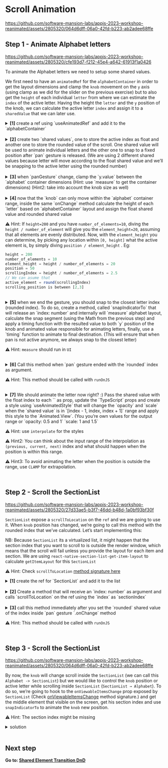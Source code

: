 # Scroll Animation

https://github.com/software-mansion-labs/appjs-2023-workshop-reanimated/assets/2805320/064d6dff-06a0-42fd-b223-ab2adee68ffe

## Step 1 - Animate Alphabet letters

https://github.com/software-mansion-labs/appjs-2023-workshop-reanimated/assets/2805320/cfe193d7-f212-45e4-a642-61913f1a0426

To animate the Alphabet letters we need to setup some shared values.

We first need to have an `animatedRef` for the `alphabetContainer` in order to get the layout dimensions and clamp the `knob` movement on the `y` axis (using clamp as we did for the slider on the previous exercise) but to also get the `height` of each individual `letter` from where we can estimate the `index` of the active letter. Having the height the `letter` and the `y` position of the knob, we can calculate the active letter `index` and assign it to a `sharedValue` that we can later use.

<details>
<summary>
  <b>[1]</b> create a ref using `useAnimatedRef` and add it to the `alphabetContainer`
</summary>

```jsx
const alphabetRef = useAnimatedRef<View>()
```

</details>
<br/>
<details>
<summary>
  <b>[2]</b> create two `shared values`, one to store the active index as float and another one to store the rounded value of the scroll. One shared value will be used to animate individual letters and the other one to snap to a fixed position after `pan` gesture is released. (We are using 2 different shared values because letter will move according to the float shared value and we’ll be snapping to the active letter using the rounded number)
</summary>

```jsx
// float value (used for animation)
const scrollableIndex = useSharedValue(0)
// rounded value (used to snap to position)
const activeScrollIndex = useSharedValue(0)
```

</details>
<br/>
<details>
<summary>
  <b>[3]</b> when `panGesture` change, clamp the `y.value` between the `alphabet` container dimensions  (Hint: use `measure` to get the container dimensions) (Hint2: take into account the knob size as well)
</summary>

```jsx
const alphabetLayout = measure(alphabetRef)
if (!alphabetLayout) {
  return
}
y.value = clamp(
  (y.value += ev.changeY),
  alphabetLayout.y, // take into account the knob size
  alphabetLayout.height - layout.knobSize,
)
```

</details>
<br/>
<details>
<summary>
  <b>[4]</b> now that the `knob` can only move within the `alphabet` container range, inside the same `onChange` method calculate the height of each `letter` based on `alphabetContainer` layout and assign the float shared value and rounded shared value

⚠️ Hint: If `height=200` and you have `number_of_elements=10`, diving the `height / number_of_element` will give you the `element_height=20`, assuming that all elements are evenly distributed. Now, with the `element_height` you can determine, by picking any location within `[0, height]` what the active element is, by simply diving `position / element_height` . Eg:

```jsx
height = 200
number_of_elements = 10
element_height = height / number_of_elements = 20
position = 50
scrollingIndex = height / number_of_elements = 2.5
// We can asume that
active_element = round(scrollingIndex)
scrolling_position is between [2,3]
```

</summary>

```jsx
// This is snapTo by the same interval. This will snap to the nearest
// letter based on the knob position.
const snapBy = (alphabetLayout.height - layout.knobSize) / (alphabet.length - 1)

scrollableIndex.value = y.value / snapBy
const snapToIndex = Math.round(scrollableIndex.value)

// Ensure that we don't trigger scroll to the same index.
if (snapToIndex === activeScrollIndex.value) {
  return
}

// This is to avoid triggering scrolling to the same index.
activeScrollIndex.value = snapToIndex
```

</details>
<br/>
<details>
<summary>
  <b>[5]</b> when we end the gesture, you should snap to the closest letter index (rounded index). To do so, create a method, called `snapIndicatorTo` that will release an `index: number` and internally will `measure` alphabet layout, calculate the snap segment (using the Math from the previous step) and apply a timing function with the resulted value to both `y` position of the knob and animated value responsible for animating letters, finally, use a `timing` function to animate to final destination. (This will ensure that when pan is not active anymore, we always snap to the closest letter)

⚠️ Hint: `measure` should run in `UI`

</summary>

```jsx
const snapIndicatorTo = (index: number) => {
  runOnUI(() => {
    'worklet'

    if (scrollableIndex.value === index || isInteracting.value) {
      return
    }

    const alphabetLayout = measure(alphabetRef)
    if (!alphabetLayout) {
      return
    }
    const snapBy =
      (alphabetLayout.height - layout.knobSize) / (alphabet.length - 1)
    const snapTo = index * snapBy
    y.value = withTiming(snapTo)
    scrollableIndex.value = withTiming(index)
  })()
}
```

</details>
<br/>
<details>
<summary>
  <b>[6]</b> Call this method when `pan` gesture ended with the `rounded` index as argument.

⚠️ Hint: This method should be called with `runOnJS`

</summary>

```jsx
.onEnd(() => {
  runOnJS(snapIndicatorTo)(activeScrollIndex.value)
})
```

</details>
<br/>
<details>
<summary>
  <b>[7]</b> We should animate the letter now right? :) Pass the shared value with the float index to each `<AlphabetLetter />` as prop, update the `TypeScript` props and create a style using `useAnimatedStyle` that will change the `opacity` and `scale` when the `shared value` is in `[index - 1, index, index + 1]` range and apply this style to the `Animated.View`. (You you’re own values for the output range or `opacity: 0.5 and 1` `scale: 1 and 1.5`

⚠️ Hint: use `interpolate` for the styles

⚠️ Hint2: You can think about the input range of the interpolation as `(previous, current, next)` index and what should happen when the position is within this range.

⚠️ Hint3: To avoid animating the letter when the position is outside the range, use `CLAMP` for extrapolation.

</summary>

```jsx
<AlphabetLetter
  // other props
  index={i}
  scrollableIndex={scrollableIndex}
/>

type AlphabetLetterProps = {
  // ...
  scrollableIndex: SharedValue<number>
}

const styles = useAnimatedStyle(() => {
  return {
    opacity: interpolate(
      scrollableIndex.value,
      [index - 1, index, index + 1],
      [0.5, 1, 0.5],
      Extrapolate.CLAMP,
    ),
    transform: [
      {
        scale: interpolate(
          scrollableIndex.value,
          [index - 2, index, index + 2],
          [1, 1.5, 1],
          Extrapolate.CLAMP,
        ),
      },
    ],
  }
})

<Animated.View
  style={[
    ...otherStyles
    styles
  ]}
>
```

</details>
<br/>

## Step 2 - Scroll the SectionList

https://github.com/software-mansion-labs/appjs-2023-workshop-reanimated/assets/2805320/27d33ae5-b3f7-46dd-b48d-1a0bf93bf30f

`SectionList` expose a `scrollToLocation` on the `ref` and we are going to use it. When `knob` position has changed, we’re going to call this method with the rounded index that we’ve calculated. Let’s start implementing this:

NB: Because `SectionList` its a virtualized list, it might happen that the section index that you want to scroll to is outside the render window, which means that the scroll will fail unless you provide the layout for each item and section. We are using `react-native-section-list-get-item-layout` to calculate `getItemLayout` for this `SectionList`

⚠️ Hint: Check `scrollToLocation` [method signature here](https://reactnative.dev/docs/sectionlist#scrolltolocation)

<details>
<summary>
  <b>[1]</b> create the ref for `SectionList` and add it to the list
</summary>

```jsx
const scrollViewRef = useRef<SectionList>(null)

<SectionList
  ref={scrollViewRef}
  // other props
/>
```

</details>
<br/>
<details>
<summary>
  <b>[2]</b> Create a method that will receive an `index: number` as argument and calls `scrollToLocation` on the ref using the `index` as `sectionIndex`
</summary>

```jsx
const scrollToLocation = (index: number) => {
  scrollViewRef.current?.scrollToLocation({
    itemIndex: 0,
    sectionIndex: index,
    animated: false,
  })
}
```

</details>
<br/>
<details>
<summary>
  <b>[3]</b> call this method immediately after you set the `rounded` shared value of the index inside `pan` gesture `.onChange` method

⚠️ Hint: This method should be called with `runOnJS`

</summary>

```jsx
runOnJS(scrollToLocation)(snapToIndex)
```

</details>
<br/>

## Step 3 - Scroll the SectionList

https://github.com/software-mansion-labs/appjs-2023-workshop-reanimated/assets/2805320/064d6dff-06a0-42fd-b223-ab2adee68ffe

By now, the `knob` will change scroll inside the `SectionList` (we can call this `Alphabet -> SectionList`) but we would like to control the `knob` position or active letter while scrolling inside `SectionList` (`SectionList → Alphabet`). To do so, we’re going to hook to the `onViewableItemsChange` prop exposed by `SectionList` (Check [onViewableItemsChange](https://reactnative.dev/docs/sectionlist#onviewableitemschanged) method signature.) and get the middle element that visible on the screen, get his section index and use `snapIndicatorTo` to animate the `knob` new position.

⚠️ Hint: The section index might be missing

<details>
<summary>
  solution
</summary>

```jsx
onViewableItemsChanged={({ viewableItems }) => {
  const half = Math.floor(viewableItems.length / 2)
  const section = viewableItems[half]?.section
  if (!section) {
    return
  }
  const { index } = section as ContactSection
  snapIndicatorTo(index)
}}
```

</details>
<br/>

## Next step

**Go to: [Shared Element Transition DnD](../SharedElementTransitionDnd/)**
